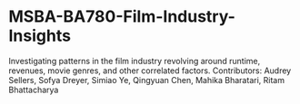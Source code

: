 # MSBA-BA780-Film-Industry-Insights
Investigating patterns in the film industry revolving around runtime, revenues, movie genres, and other correlated factors.
Contributors: Audrey Sellers, Sofya Dreyer, Simiao Ye, Qingyuan Chen, Mahika Bharatari, Ritam Bhattacharya  
